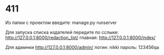 # 411
 
Из папки с проектом введите: manage.py runserver

Для запуска списка издателей передите по сслыке: http://127.0.0.1:8000/redaction_list/ 
главная: http://127.0.0.1:8000/index/

Для админки http://127.0.0.1:8000/admin/
логин: nikki
пароль: 123456qa

